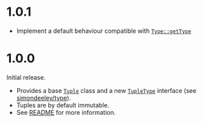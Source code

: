 1.0.1
=====
* Implement a default behaviour compatible with [`Type::getType`](https://github.com/simondeeley/type/blob/master/src/Type/Type.php)

1.0.0
=====
Initial release.

* Provides a base [`Tuple`](../blob/master/src/Tuple.php) class and a new [`TupleType`](../blob/master/Type/TupleType.php) interface (see [simondeeley/type](https://github.com/simondeeley/type)).
* Tuples are by default immutable.
* See [README](../blob/master/README.md) for more information.
